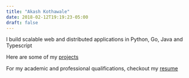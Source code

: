 ```yaml
---
title: "Akash Kothawale"
date: 2018-02-12T19:19:23-05:00
draft: false
---
```


I build scalable web and distributed applications in Python, Go, Java and Typescript

Here are some of my [projects]

For my academic and professional qualifications, checkout my [resume]

[projects]: /projects/
[resume]: https://resume.decached.com
[github]: https://github.com/decached
